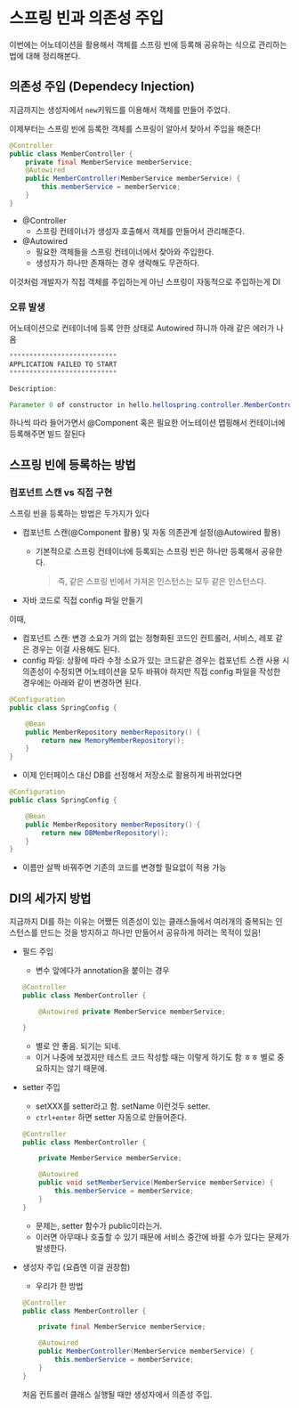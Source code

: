 # 스프링 빈과 의존성 주입
이번에는 어노테이션을 활용해서 객체를 스프링 빈에 등록해 공유하는 식으로 관리하는 법에 대해 정리해본다. 

## 의존성 주입 (Dependecy Injection)

지금까지는 생성자에서 `new`키워드를  이용해서 객체를 만들어 주었다. 

이제부터는 스프링 빈에 등록한 객체를 스프링이 알아서 찾아서 주입을 해준다!

```java
@Controller
public class MemberController {
    private final MemberService memberService;
    @Autowired
    public MemberController(MemberService memberService) {
        this.memberService = memberService;
    }
}
```

- @Controller
    - 스프링 컨테이너가 생성자 호출해서 객체를 만들어서 관리해준다.
- @Autowired
    - 필요한 객체들을 스프링 컨테이너에서 찾아와 주입한다.
    - 생성자가 하나만 존재하는 경우 생략해도 무관하다.

이것처럼 개발자가 직접 객체를 주입하는게 아닌 스프링이 자동적으로 주입하는게 DI

### 오류 발생

어노테이션으로 컨테이너에 등록 안한 상태로 Autowired 하니까 아래 같은 에러가 나옴 

```java
***************************
APPLICATION FAILED TO START
***************************

Description:

Parameter 0 of constructor in hello.hellospring.controller.MemberController required a bean of type 'hello.hellospring.service.MemberService' that could not be found.
```

하나씩 따라 들어가면서 @Component 혹은 필요한 어노테이션 맵핑해서 컨테이너에 등록해주면 빌드 잘된다

## 스프링 빈에 등록하는 방법

### 컴포넌트 스캔 vs 직접 구현

스프링 빈을 등록하는 방법은 두가지가 있다

- 컴포넌트 스캔(@Component 활용) 및 자동 의존관계 설정(@Autowired 활용)
    - 기본적으로 스프링 컨테이너에 등록되는 스프링 빈은  하나만 등록해서 공유한다.

        > 즉, 같은 스프링 빈에서 가져온 인스턴스는 모두 같은 인스턴스다.

- 자바 코드로 직접 config 파일 만들기

이때, 

- 컴포넌트 스캔: 변경 소요가 거의 없는 정형화된 코드인 컨트롤러, 서비스, 레포 같은 경우는 이걸 사용해도 된다.
- config 파일: 상황에 따라 수정 소요가 있는 코드같은 경우는 컴포넌트 스캔 사용 시 의존성이 수정되면 어노테이션을 모두 바꿔야 하지만 직접 config 파일을 작성한 경우에는 아래와 같이 변경하면 된다.

```java
@Configuration
public class SpringConfig {

    @Bean
    public MemberRepository memberRepository() {
        return new MemoryMemberRepository();
    }
}
```

- 이제 인터페이스 대신 DB를 선정해서 저장소로 활용하게 바뀌었다면

```java
@Configuration
public class SpringConfig {

    @Bean
    public MemberRepository memberRepository() {
        return new DBMemberRepository();
    }
}
```

- 이름만 살짝 바꿔주면 기존의 코드를 변경할 필요없이 적용 가능

## DI의 세가지 방법

지금까지 DI를 하는 이유는 어쨌든 의존성이 있는 클래스들에서 여러개의 중복되는 인스턴스를 만드는 것을 방지하고 하나만 만들어서 공유하게 하려는 목적이 있음!

- 필드 주입
    - 변수 앞에다가 annotation을 붙이는 경우

    ```java
    @Controller
    public class MemberController {

        @Autowired private MemberService memberService;

    }
    ```

    - 별로 안 좋음. 되기는 되네.
    - 이거 나중에 보겠지만 테스트 코드 작성할 때는 이렇게 하기도 함 ㅎㅎ 별로 중요하지는 않기 때문에.
- setter 주입
    - setXXX를 setter라고 함. setName 이런것두 setter.
    - `ctrl+enter` 하면 setter 자동으로 만들어준다.

    ```java
    @Controller
    public class MemberController {

        private MemberService memberService;

        @Autowired
        public void setMemberService(MemberService memberService) {
            this.memberService = memberService;
        }
    }
    ```

    - 문제는, setter 함수가 public이라는거.
    - 이러면 아무때나 호출할 수 있기 때문에 서비스 중간에 바뀔 수가 있다는 문제가 발생한다.
- 생성자 주입 (요즘엔 이걸 권장함)
    - 우리가 한 방법

    ```java
    @Controller
    public class MemberController {

        private final MemberService memberService;

        @Autowired
        public MemberController(MemberService memberService) {
            this.memberService = memberService;
        }
    }
    ```

    처음 컨트롤러 클래스 실행될 때만 생성자에서 의존성 주입.
